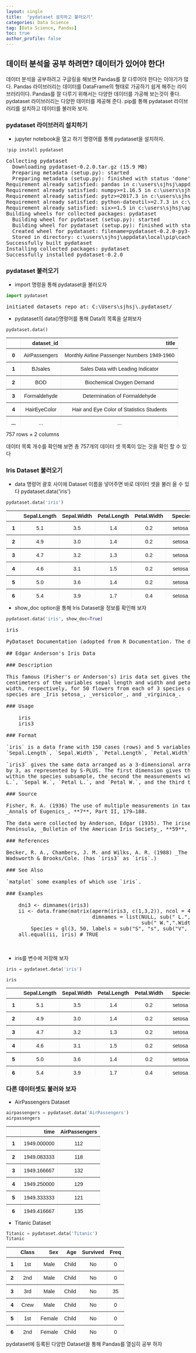 ```yaml
---
layout: single
title:  "pydataset 설치하고 불러오기"
categories: Data Science
tag: [Data Science, Pandas]
toc: true
author_profile: false
---
```


<head>
  <style>
    table.dataframe {
      white-space: normal;
      width: 100%;
      height: 240px;
      display: block;
      overflow: auto;
      font-family: Arial, sans-serif;
      font-size: 0.9rem;
      line-height: 20px;
      text-align: center;
      border: 0px !important;
    }

    table.dataframe th {
      text-align: center;
      font-weight: bold;
      padding: 8px;
    }

    table.dataframe td {
      text-align: center;
      padding: 8px;
    }

    table.dataframe tr:hover {
      background: #b8d1f3; 
    }

    .output_prompt {
      overflow: auto;
      font-size: 0.9rem;
      line-height: 1.45;
      border-radius: 0.3rem;
      -webkit-overflow-scrolling: touch;
      padding: 0.8rem;
      margin-top: 0;
      margin-bottom: 15px;
      font: 1rem Consolas, "Liberation Mono", Menlo, Courier, monospace;
      color: $code-text-color;
      border: solid 1px $border-color;
      border-radius: 0.3rem;
      word-break: normal;
      white-space: pre;
    }

  .dataframe tbody tr th:only-of-type {
      vertical-align: middle;
  }

  .dataframe tbody tr th {
      vertical-align: top;
  }

  .dataframe thead th {
      text-align: center !important;
      padding: 8px;
  }

  .page__content p {
      margin: 0 0 0px !important;
  }

  .page__content p > strong {
    font-size: 0.8rem !important;
  }

  </style>
</head>


## 데이터 분석을 공부 하려면? 데이터가 있어야 한다!


 데이터 분석을 공부하려고 구글링을 해보면 Pandas를 잘 다루어야 한다는 이야기가 많다. Pandas 라이브러리는 데이터를 DataFrame의 형태로 가공하기 쉽게 해주는 라이브러리이다. Pandas를 잘 다루기 위해서는 다양한 데이터를 가공해 보는것이 좋다. pydataset 라이브러리는 다양한 데이터를 제공해 준다. pip를 통해 pydataset 라이브러리를 설치하고 데이터를 불러와 보자.


### pydataset 라이브러리 설치하기


- jupyter notebook을 열고 하기 명령어를 통해 pydataset을 설치하자.



```python
!pip install pydataset
```

<pre>
Collecting pydataset
  Downloading pydataset-0.2.0.tar.gz (15.9 MB)
  Preparing metadata (setup.py): started
  Preparing metadata (setup.py): finished with status 'done'
Requirement already satisfied: pandas in c:\users\sjhsj\appdata\local\programs\python\python38\lib\site-packages (from pydataset) (1.2.1)
Requirement already satisfied: numpy>=1.16.5 in c:\users\sjhsj\appdata\local\programs\python\python38\lib\site-packages (from pandas->pydataset) (1.19.5)
Requirement already satisfied: pytz>=2017.3 in c:\users\sjhsj\appdata\local\programs\python\python38\lib\site-packages (from pandas->pydataset) (2020.5)
Requirement already satisfied: python-dateutil>=2.7.3 in c:\users\sjhsj\appdata\local\programs\python\python38\lib\site-packages (from pandas->pydataset) (2.8.1)
Requirement already satisfied: six>=1.5 in c:\users\sjhsj\appdata\roaming\python\python38\site-packages (from python-dateutil>=2.7.3->pandas->pydataset) (1.15.0)
Building wheels for collected packages: pydataset
  Building wheel for pydataset (setup.py): started
  Building wheel for pydataset (setup.py): finished with status 'done'
  Created wheel for pydataset: filename=pydataset-0.2.0-py3-none-any.whl size=15939431 sha256=4d0313a83c7772e1ae2e97cbb576bc03e137971b2a78cd873c2464504c2cb668
  Stored in directory: c:\users\sjhsj\appdata\local\pip\cache\wheels\d7\e5\36\85d319586b4a405d001029d489102f526ce5546248c295932a
Successfully built pydataset
Installing collected packages: pydataset
Successfully installed pydataset-0.2.0
</pre>
### pydataset 불러오기


- import 명령을 통해 pydataset을 불러오자



```python
import pydataset
```

<pre>
initiated datasets repo at: C:\Users\sjhsj\.pydataset/
</pre>
- pydataset의 data()명령어를 통해 Data의 목록을 살펴보자



```python
pydataset.data()
```

<div>
<style scoped>
    .dataframe tbody tr th:only-of-type {
        vertical-align: middle;
    }

    .dataframe tbody tr th {
        vertical-align: top;
    }

    .dataframe thead th {
        text-align: right;
    }
</style>
<table border="1" class="dataframe">
  <thead>
    <tr style="text-align: right;">
      <th></th>
      <th>dataset_id</th>
      <th>title</th>
    </tr>
  </thead>
  <tbody>
    <tr>
      <th>0</th>
      <td>AirPassengers</td>
      <td>Monthly Airline Passenger Numbers 1949-1960</td>
    </tr>
    <tr>
      <th>1</th>
      <td>BJsales</td>
      <td>Sales Data with Leading Indicator</td>
    </tr>
    <tr>
      <th>2</th>
      <td>BOD</td>
      <td>Biochemical Oxygen Demand</td>
    </tr>
    <tr>
      <th>3</th>
      <td>Formaldehyde</td>
      <td>Determination of Formaldehyde</td>
    </tr>
    <tr>
      <th>4</th>
      <td>HairEyeColor</td>
      <td>Hair and Eye Color of Statistics Students</td>
    </tr>
    <tr>
      <th>...</th>
      <td>...</td>
      <td>...</td>
    </tr>
    <tr>
      <th>752</th>
      <td>VerbAgg</td>
      <td>Verbal Aggression item responses</td>
    </tr>
    <tr>
      <th>753</th>
      <td>cake</td>
      <td>Breakage Angle of Chocolate Cakes</td>
    </tr>
    <tr>
      <th>754</th>
      <td>cbpp</td>
      <td>Contagious bovine pleuropneumonia</td>
    </tr>
    <tr>
      <th>755</th>
      <td>grouseticks</td>
      <td>Data on red grouse ticks from Elston et al. 2001</td>
    </tr>
    <tr>
      <th>756</th>
      <td>sleepstudy</td>
      <td>Reaction times in a sleep deprivation study</td>
    </tr>
  </tbody>
</table>
<p>757 rows × 2 columns</p>
</div>


데이터 목록 개수를 확인해 보면 총 757개의 데이터 셋 목록이 있는 것을 확인 할 수 있다


### Iris Dataset 불러오기


- data 명령어 괄호 사이에 Dataset 이름을 넣어주면 바로 데이터 셋을 불러 올 수 있다 pydataset.data('iris')



```python
pydataset.data('iris')
```

<div>
<style scoped>
    .dataframe tbody tr th:only-of-type {
        vertical-align: middle;
    }

    .dataframe tbody tr th {
        vertical-align: top;
    }

    .dataframe thead th {
        text-align: right;
    }
</style>
<table border="1" class="dataframe">
  <thead>
    <tr style="text-align: right;">
      <th></th>
      <th>Sepal.Length</th>
      <th>Sepal.Width</th>
      <th>Petal.Length</th>
      <th>Petal.Width</th>
      <th>Species</th>
    </tr>
  </thead>
  <tbody>
    <tr>
      <th>1</th>
      <td>5.1</td>
      <td>3.5</td>
      <td>1.4</td>
      <td>0.2</td>
      <td>setosa</td>
    </tr>
    <tr>
      <th>2</th>
      <td>4.9</td>
      <td>3.0</td>
      <td>1.4</td>
      <td>0.2</td>
      <td>setosa</td>
    </tr>
    <tr>
      <th>3</th>
      <td>4.7</td>
      <td>3.2</td>
      <td>1.3</td>
      <td>0.2</td>
      <td>setosa</td>
    </tr>
    <tr>
      <th>4</th>
      <td>4.6</td>
      <td>3.1</td>
      <td>1.5</td>
      <td>0.2</td>
      <td>setosa</td>
    </tr>
    <tr>
      <th>5</th>
      <td>5.0</td>
      <td>3.6</td>
      <td>1.4</td>
      <td>0.2</td>
      <td>setosa</td>
    </tr>
    <tr>
      <th>6</th>
      <td>5.4</td>
      <td>3.9</td>
      <td>1.7</td>
      <td>0.4</td>
      <td>setosa</td>
    </tr>
    <tr>
      <th>7</th>
      <td>4.6</td>
      <td>3.4</td>
      <td>1.4</td>
      <td>0.3</td>
      <td>setosa</td>
    </tr>
    <tr>
      <th>8</th>
      <td>5.0</td>
      <td>3.4</td>
      <td>1.5</td>
      <td>0.2</td>
      <td>setosa</td>
    </tr>
    <tr>
      <th>9</th>
      <td>4.4</td>
      <td>2.9</td>
      <td>1.4</td>
      <td>0.2</td>
      <td>setosa</td>
    </tr>
    <tr>
      <th>10</th>
      <td>4.9</td>
      <td>3.1</td>
      <td>1.5</td>
      <td>0.1</td>
      <td>setosa</td>
    </tr>
    <tr>
      <th>11</th>
      <td>5.4</td>
      <td>3.7</td>
      <td>1.5</td>
      <td>0.2</td>
      <td>setosa</td>
    </tr>
    <tr>
      <th>12</th>
      <td>4.8</td>
      <td>3.4</td>
      <td>1.6</td>
      <td>0.2</td>
      <td>setosa</td>
    </tr>
    <tr>
      <th>13</th>
      <td>4.8</td>
      <td>3.0</td>
      <td>1.4</td>
      <td>0.1</td>
      <td>setosa</td>
    </tr>
    <tr>
      <th>14</th>
      <td>4.3</td>
      <td>3.0</td>
      <td>1.1</td>
      <td>0.1</td>
      <td>setosa</td>
    </tr>
    <tr>
      <th>15</th>
      <td>5.8</td>
      <td>4.0</td>
      <td>1.2</td>
      <td>0.2</td>
      <td>setosa</td>
    </tr>
    <tr>
      <th>16</th>
      <td>5.7</td>
      <td>4.4</td>
      <td>1.5</td>
      <td>0.4</td>
      <td>setosa</td>
    </tr>
    <tr>
      <th>17</th>
      <td>5.4</td>
      <td>3.9</td>
      <td>1.3</td>
      <td>0.4</td>
      <td>setosa</td>
    </tr>
    <tr>
      <th>18</th>
      <td>5.1</td>
      <td>3.5</td>
      <td>1.4</td>
      <td>0.3</td>
      <td>setosa</td>
    </tr>
    <tr>
      <th>19</th>
      <td>5.7</td>
      <td>3.8</td>
      <td>1.7</td>
      <td>0.3</td>
      <td>setosa</td>
    </tr>
    <tr>
      <th>20</th>
      <td>5.1</td>
      <td>3.8</td>
      <td>1.5</td>
      <td>0.3</td>
      <td>setosa</td>
    </tr>
    <tr>
      <th>21</th>
      <td>5.4</td>
      <td>3.4</td>
      <td>1.7</td>
      <td>0.2</td>
      <td>setosa</td>
    </tr>
    <tr>
      <th>22</th>
      <td>5.1</td>
      <td>3.7</td>
      <td>1.5</td>
      <td>0.4</td>
      <td>setosa</td>
    </tr>
    <tr>
      <th>23</th>
      <td>4.6</td>
      <td>3.6</td>
      <td>1.0</td>
      <td>0.2</td>
      <td>setosa</td>
    </tr>
    <tr>
      <th>24</th>
      <td>5.1</td>
      <td>3.3</td>
      <td>1.7</td>
      <td>0.5</td>
      <td>setosa</td>
    </tr>
    <tr>
      <th>25</th>
      <td>4.8</td>
      <td>3.4</td>
      <td>1.9</td>
      <td>0.2</td>
      <td>setosa</td>
    </tr>
    <tr>
      <th>26</th>
      <td>5.0</td>
      <td>3.0</td>
      <td>1.6</td>
      <td>0.2</td>
      <td>setosa</td>
    </tr>
    <tr>
      <th>27</th>
      <td>5.0</td>
      <td>3.4</td>
      <td>1.6</td>
      <td>0.4</td>
      <td>setosa</td>
    </tr>
    <tr>
      <th>28</th>
      <td>5.2</td>
      <td>3.5</td>
      <td>1.5</td>
      <td>0.2</td>
      <td>setosa</td>
    </tr>
    <tr>
      <th>29</th>
      <td>5.2</td>
      <td>3.4</td>
      <td>1.4</td>
      <td>0.2</td>
      <td>setosa</td>
    </tr>
    <tr>
      <th>30</th>
      <td>4.7</td>
      <td>3.2</td>
      <td>1.6</td>
      <td>0.2</td>
      <td>setosa</td>
    </tr>
    <tr>
      <th>31</th>
      <td>4.8</td>
      <td>3.1</td>
      <td>1.6</td>
      <td>0.2</td>
      <td>setosa</td>
    </tr>
    <tr>
      <th>32</th>
      <td>5.4</td>
      <td>3.4</td>
      <td>1.5</td>
      <td>0.4</td>
      <td>setosa</td>
    </tr>
    <tr>
      <th>33</th>
      <td>5.2</td>
      <td>4.1</td>
      <td>1.5</td>
      <td>0.1</td>
      <td>setosa</td>
    </tr>
    <tr>
      <th>34</th>
      <td>5.5</td>
      <td>4.2</td>
      <td>1.4</td>
      <td>0.2</td>
      <td>setosa</td>
    </tr>
    <tr>
      <th>35</th>
      <td>4.9</td>
      <td>3.1</td>
      <td>1.5</td>
      <td>0.2</td>
      <td>setosa</td>
    </tr>
    <tr>
      <th>36</th>
      <td>5.0</td>
      <td>3.2</td>
      <td>1.2</td>
      <td>0.2</td>
      <td>setosa</td>
    </tr>
    <tr>
      <th>37</th>
      <td>5.5</td>
      <td>3.5</td>
      <td>1.3</td>
      <td>0.2</td>
      <td>setosa</td>
    </tr>
    <tr>
      <th>38</th>
      <td>4.9</td>
      <td>3.6</td>
      <td>1.4</td>
      <td>0.1</td>
      <td>setosa</td>
    </tr>
    <tr>
      <th>39</th>
      <td>4.4</td>
      <td>3.0</td>
      <td>1.3</td>
      <td>0.2</td>
      <td>setosa</td>
    </tr>
    <tr>
      <th>40</th>
      <td>5.1</td>
      <td>3.4</td>
      <td>1.5</td>
      <td>0.2</td>
      <td>setosa</td>
    </tr>
    <tr>
      <th>41</th>
      <td>5.0</td>
      <td>3.5</td>
      <td>1.3</td>
      <td>0.3</td>
      <td>setosa</td>
    </tr>
    <tr>
      <th>42</th>
      <td>4.5</td>
      <td>2.3</td>
      <td>1.3</td>
      <td>0.3</td>
      <td>setosa</td>
    </tr>
    <tr>
      <th>43</th>
      <td>4.4</td>
      <td>3.2</td>
      <td>1.3</td>
      <td>0.2</td>
      <td>setosa</td>
    </tr>
    <tr>
      <th>44</th>
      <td>5.0</td>
      <td>3.5</td>
      <td>1.6</td>
      <td>0.6</td>
      <td>setosa</td>
    </tr>
    <tr>
      <th>45</th>
      <td>5.1</td>
      <td>3.8</td>
      <td>1.9</td>
      <td>0.4</td>
      <td>setosa</td>
    </tr>
    <tr>
      <th>46</th>
      <td>4.8</td>
      <td>3.0</td>
      <td>1.4</td>
      <td>0.3</td>
      <td>setosa</td>
    </tr>
    <tr>
      <th>47</th>
      <td>5.1</td>
      <td>3.8</td>
      <td>1.6</td>
      <td>0.2</td>
      <td>setosa</td>
    </tr>
    <tr>
      <th>48</th>
      <td>4.6</td>
      <td>3.2</td>
      <td>1.4</td>
      <td>0.2</td>
      <td>setosa</td>
    </tr>
    <tr>
      <th>49</th>
      <td>5.3</td>
      <td>3.7</td>
      <td>1.5</td>
      <td>0.2</td>
      <td>setosa</td>
    </tr>
    <tr>
      <th>50</th>
      <td>5.0</td>
      <td>3.3</td>
      <td>1.4</td>
      <td>0.2</td>
      <td>setosa</td>
    </tr>
    <tr>
      <th>51</th>
      <td>7.0</td>
      <td>3.2</td>
      <td>4.7</td>
      <td>1.4</td>
      <td>versicolor</td>
    </tr>
    <tr>
      <th>52</th>
      <td>6.4</td>
      <td>3.2</td>
      <td>4.5</td>
      <td>1.5</td>
      <td>versicolor</td>
    </tr>
    <tr>
      <th>53</th>
      <td>6.9</td>
      <td>3.1</td>
      <td>4.9</td>
      <td>1.5</td>
      <td>versicolor</td>
    </tr>
    <tr>
      <th>54</th>
      <td>5.5</td>
      <td>2.3</td>
      <td>4.0</td>
      <td>1.3</td>
      <td>versicolor</td>
    </tr>
    <tr>
      <th>55</th>
      <td>6.5</td>
      <td>2.8</td>
      <td>4.6</td>
      <td>1.5</td>
      <td>versicolor</td>
    </tr>
    <tr>
      <th>56</th>
      <td>5.7</td>
      <td>2.8</td>
      <td>4.5</td>
      <td>1.3</td>
      <td>versicolor</td>
    </tr>
    <tr>
      <th>57</th>
      <td>6.3</td>
      <td>3.3</td>
      <td>4.7</td>
      <td>1.6</td>
      <td>versicolor</td>
    </tr>
    <tr>
      <th>58</th>
      <td>4.9</td>
      <td>2.4</td>
      <td>3.3</td>
      <td>1.0</td>
      <td>versicolor</td>
    </tr>
    <tr>
      <th>59</th>
      <td>6.6</td>
      <td>2.9</td>
      <td>4.6</td>
      <td>1.3</td>
      <td>versicolor</td>
    </tr>
    <tr>
      <th>60</th>
      <td>5.2</td>
      <td>2.7</td>
      <td>3.9</td>
      <td>1.4</td>
      <td>versicolor</td>
    </tr>
    <tr>
      <th>61</th>
      <td>5.0</td>
      <td>2.0</td>
      <td>3.5</td>
      <td>1.0</td>
      <td>versicolor</td>
    </tr>
    <tr>
      <th>62</th>
      <td>5.9</td>
      <td>3.0</td>
      <td>4.2</td>
      <td>1.5</td>
      <td>versicolor</td>
    </tr>
    <tr>
      <th>63</th>
      <td>6.0</td>
      <td>2.2</td>
      <td>4.0</td>
      <td>1.0</td>
      <td>versicolor</td>
    </tr>
    <tr>
      <th>64</th>
      <td>6.1</td>
      <td>2.9</td>
      <td>4.7</td>
      <td>1.4</td>
      <td>versicolor</td>
    </tr>
    <tr>
      <th>65</th>
      <td>5.6</td>
      <td>2.9</td>
      <td>3.6</td>
      <td>1.3</td>
      <td>versicolor</td>
    </tr>
    <tr>
      <th>66</th>
      <td>6.7</td>
      <td>3.1</td>
      <td>4.4</td>
      <td>1.4</td>
      <td>versicolor</td>
    </tr>
    <tr>
      <th>67</th>
      <td>5.6</td>
      <td>3.0</td>
      <td>4.5</td>
      <td>1.5</td>
      <td>versicolor</td>
    </tr>
    <tr>
      <th>68</th>
      <td>5.8</td>
      <td>2.7</td>
      <td>4.1</td>
      <td>1.0</td>
      <td>versicolor</td>
    </tr>
    <tr>
      <th>69</th>
      <td>6.2</td>
      <td>2.2</td>
      <td>4.5</td>
      <td>1.5</td>
      <td>versicolor</td>
    </tr>
    <tr>
      <th>70</th>
      <td>5.6</td>
      <td>2.5</td>
      <td>3.9</td>
      <td>1.1</td>
      <td>versicolor</td>
    </tr>
    <tr>
      <th>71</th>
      <td>5.9</td>
      <td>3.2</td>
      <td>4.8</td>
      <td>1.8</td>
      <td>versicolor</td>
    </tr>
    <tr>
      <th>72</th>
      <td>6.1</td>
      <td>2.8</td>
      <td>4.0</td>
      <td>1.3</td>
      <td>versicolor</td>
    </tr>
    <tr>
      <th>73</th>
      <td>6.3</td>
      <td>2.5</td>
      <td>4.9</td>
      <td>1.5</td>
      <td>versicolor</td>
    </tr>
    <tr>
      <th>74</th>
      <td>6.1</td>
      <td>2.8</td>
      <td>4.7</td>
      <td>1.2</td>
      <td>versicolor</td>
    </tr>
    <tr>
      <th>75</th>
      <td>6.4</td>
      <td>2.9</td>
      <td>4.3</td>
      <td>1.3</td>
      <td>versicolor</td>
    </tr>
    <tr>
      <th>76</th>
      <td>6.6</td>
      <td>3.0</td>
      <td>4.4</td>
      <td>1.4</td>
      <td>versicolor</td>
    </tr>
    <tr>
      <th>77</th>
      <td>6.8</td>
      <td>2.8</td>
      <td>4.8</td>
      <td>1.4</td>
      <td>versicolor</td>
    </tr>
    <tr>
      <th>78</th>
      <td>6.7</td>
      <td>3.0</td>
      <td>5.0</td>
      <td>1.7</td>
      <td>versicolor</td>
    </tr>
    <tr>
      <th>79</th>
      <td>6.0</td>
      <td>2.9</td>
      <td>4.5</td>
      <td>1.5</td>
      <td>versicolor</td>
    </tr>
    <tr>
      <th>80</th>
      <td>5.7</td>
      <td>2.6</td>
      <td>3.5</td>
      <td>1.0</td>
      <td>versicolor</td>
    </tr>
    <tr>
      <th>81</th>
      <td>5.5</td>
      <td>2.4</td>
      <td>3.8</td>
      <td>1.1</td>
      <td>versicolor</td>
    </tr>
    <tr>
      <th>82</th>
      <td>5.5</td>
      <td>2.4</td>
      <td>3.7</td>
      <td>1.0</td>
      <td>versicolor</td>
    </tr>
    <tr>
      <th>83</th>
      <td>5.8</td>
      <td>2.7</td>
      <td>3.9</td>
      <td>1.2</td>
      <td>versicolor</td>
    </tr>
    <tr>
      <th>84</th>
      <td>6.0</td>
      <td>2.7</td>
      <td>5.1</td>
      <td>1.6</td>
      <td>versicolor</td>
    </tr>
    <tr>
      <th>85</th>
      <td>5.4</td>
      <td>3.0</td>
      <td>4.5</td>
      <td>1.5</td>
      <td>versicolor</td>
    </tr>
    <tr>
      <th>86</th>
      <td>6.0</td>
      <td>3.4</td>
      <td>4.5</td>
      <td>1.6</td>
      <td>versicolor</td>
    </tr>
    <tr>
      <th>87</th>
      <td>6.7</td>
      <td>3.1</td>
      <td>4.7</td>
      <td>1.5</td>
      <td>versicolor</td>
    </tr>
    <tr>
      <th>88</th>
      <td>6.3</td>
      <td>2.3</td>
      <td>4.4</td>
      <td>1.3</td>
      <td>versicolor</td>
    </tr>
    <tr>
      <th>89</th>
      <td>5.6</td>
      <td>3.0</td>
      <td>4.1</td>
      <td>1.3</td>
      <td>versicolor</td>
    </tr>
    <tr>
      <th>90</th>
      <td>5.5</td>
      <td>2.5</td>
      <td>4.0</td>
      <td>1.3</td>
      <td>versicolor</td>
    </tr>
    <tr>
      <th>91</th>
      <td>5.5</td>
      <td>2.6</td>
      <td>4.4</td>
      <td>1.2</td>
      <td>versicolor</td>
    </tr>
    <tr>
      <th>92</th>
      <td>6.1</td>
      <td>3.0</td>
      <td>4.6</td>
      <td>1.4</td>
      <td>versicolor</td>
    </tr>
    <tr>
      <th>93</th>
      <td>5.8</td>
      <td>2.6</td>
      <td>4.0</td>
      <td>1.2</td>
      <td>versicolor</td>
    </tr>
    <tr>
      <th>94</th>
      <td>5.0</td>
      <td>2.3</td>
      <td>3.3</td>
      <td>1.0</td>
      <td>versicolor</td>
    </tr>
    <tr>
      <th>95</th>
      <td>5.6</td>
      <td>2.7</td>
      <td>4.2</td>
      <td>1.3</td>
      <td>versicolor</td>
    </tr>
    <tr>
      <th>96</th>
      <td>5.7</td>
      <td>3.0</td>
      <td>4.2</td>
      <td>1.2</td>
      <td>versicolor</td>
    </tr>
    <tr>
      <th>97</th>
      <td>5.7</td>
      <td>2.9</td>
      <td>4.2</td>
      <td>1.3</td>
      <td>versicolor</td>
    </tr>
    <tr>
      <th>98</th>
      <td>6.2</td>
      <td>2.9</td>
      <td>4.3</td>
      <td>1.3</td>
      <td>versicolor</td>
    </tr>
    <tr>
      <th>99</th>
      <td>5.1</td>
      <td>2.5</td>
      <td>3.0</td>
      <td>1.1</td>
      <td>versicolor</td>
    </tr>
    <tr>
      <th>100</th>
      <td>5.7</td>
      <td>2.8</td>
      <td>4.1</td>
      <td>1.3</td>
      <td>versicolor</td>
    </tr>
    <tr>
      <th>101</th>
      <td>6.3</td>
      <td>3.3</td>
      <td>6.0</td>
      <td>2.5</td>
      <td>virginica</td>
    </tr>
    <tr>
      <th>102</th>
      <td>5.8</td>
      <td>2.7</td>
      <td>5.1</td>
      <td>1.9</td>
      <td>virginica</td>
    </tr>
    <tr>
      <th>103</th>
      <td>7.1</td>
      <td>3.0</td>
      <td>5.9</td>
      <td>2.1</td>
      <td>virginica</td>
    </tr>
    <tr>
      <th>104</th>
      <td>6.3</td>
      <td>2.9</td>
      <td>5.6</td>
      <td>1.8</td>
      <td>virginica</td>
    </tr>
    <tr>
      <th>105</th>
      <td>6.5</td>
      <td>3.0</td>
      <td>5.8</td>
      <td>2.2</td>
      <td>virginica</td>
    </tr>
    <tr>
      <th>106</th>
      <td>7.6</td>
      <td>3.0</td>
      <td>6.6</td>
      <td>2.1</td>
      <td>virginica</td>
    </tr>
    <tr>
      <th>107</th>
      <td>4.9</td>
      <td>2.5</td>
      <td>4.5</td>
      <td>1.7</td>
      <td>virginica</td>
    </tr>
    <tr>
      <th>108</th>
      <td>7.3</td>
      <td>2.9</td>
      <td>6.3</td>
      <td>1.8</td>
      <td>virginica</td>
    </tr>
    <tr>
      <th>109</th>
      <td>6.7</td>
      <td>2.5</td>
      <td>5.8</td>
      <td>1.8</td>
      <td>virginica</td>
    </tr>
    <tr>
      <th>110</th>
      <td>7.2</td>
      <td>3.6</td>
      <td>6.1</td>
      <td>2.5</td>
      <td>virginica</td>
    </tr>
    <tr>
      <th>111</th>
      <td>6.5</td>
      <td>3.2</td>
      <td>5.1</td>
      <td>2.0</td>
      <td>virginica</td>
    </tr>
    <tr>
      <th>112</th>
      <td>6.4</td>
      <td>2.7</td>
      <td>5.3</td>
      <td>1.9</td>
      <td>virginica</td>
    </tr>
    <tr>
      <th>113</th>
      <td>6.8</td>
      <td>3.0</td>
      <td>5.5</td>
      <td>2.1</td>
      <td>virginica</td>
    </tr>
    <tr>
      <th>114</th>
      <td>5.7</td>
      <td>2.5</td>
      <td>5.0</td>
      <td>2.0</td>
      <td>virginica</td>
    </tr>
    <tr>
      <th>115</th>
      <td>5.8</td>
      <td>2.8</td>
      <td>5.1</td>
      <td>2.4</td>
      <td>virginica</td>
    </tr>
    <tr>
      <th>116</th>
      <td>6.4</td>
      <td>3.2</td>
      <td>5.3</td>
      <td>2.3</td>
      <td>virginica</td>
    </tr>
    <tr>
      <th>117</th>
      <td>6.5</td>
      <td>3.0</td>
      <td>5.5</td>
      <td>1.8</td>
      <td>virginica</td>
    </tr>
    <tr>
      <th>118</th>
      <td>7.7</td>
      <td>3.8</td>
      <td>6.7</td>
      <td>2.2</td>
      <td>virginica</td>
    </tr>
    <tr>
      <th>119</th>
      <td>7.7</td>
      <td>2.6</td>
      <td>6.9</td>
      <td>2.3</td>
      <td>virginica</td>
    </tr>
    <tr>
      <th>120</th>
      <td>6.0</td>
      <td>2.2</td>
      <td>5.0</td>
      <td>1.5</td>
      <td>virginica</td>
    </tr>
    <tr>
      <th>121</th>
      <td>6.9</td>
      <td>3.2</td>
      <td>5.7</td>
      <td>2.3</td>
      <td>virginica</td>
    </tr>
    <tr>
      <th>122</th>
      <td>5.6</td>
      <td>2.8</td>
      <td>4.9</td>
      <td>2.0</td>
      <td>virginica</td>
    </tr>
    <tr>
      <th>123</th>
      <td>7.7</td>
      <td>2.8</td>
      <td>6.7</td>
      <td>2.0</td>
      <td>virginica</td>
    </tr>
    <tr>
      <th>124</th>
      <td>6.3</td>
      <td>2.7</td>
      <td>4.9</td>
      <td>1.8</td>
      <td>virginica</td>
    </tr>
    <tr>
      <th>125</th>
      <td>6.7</td>
      <td>3.3</td>
      <td>5.7</td>
      <td>2.1</td>
      <td>virginica</td>
    </tr>
    <tr>
      <th>126</th>
      <td>7.2</td>
      <td>3.2</td>
      <td>6.0</td>
      <td>1.8</td>
      <td>virginica</td>
    </tr>
    <tr>
      <th>127</th>
      <td>6.2</td>
      <td>2.8</td>
      <td>4.8</td>
      <td>1.8</td>
      <td>virginica</td>
    </tr>
    <tr>
      <th>128</th>
      <td>6.1</td>
      <td>3.0</td>
      <td>4.9</td>
      <td>1.8</td>
      <td>virginica</td>
    </tr>
    <tr>
      <th>129</th>
      <td>6.4</td>
      <td>2.8</td>
      <td>5.6</td>
      <td>2.1</td>
      <td>virginica</td>
    </tr>
    <tr>
      <th>130</th>
      <td>7.2</td>
      <td>3.0</td>
      <td>5.8</td>
      <td>1.6</td>
      <td>virginica</td>
    </tr>
    <tr>
      <th>131</th>
      <td>7.4</td>
      <td>2.8</td>
      <td>6.1</td>
      <td>1.9</td>
      <td>virginica</td>
    </tr>
    <tr>
      <th>132</th>
      <td>7.9</td>
      <td>3.8</td>
      <td>6.4</td>
      <td>2.0</td>
      <td>virginica</td>
    </tr>
    <tr>
      <th>133</th>
      <td>6.4</td>
      <td>2.8</td>
      <td>5.6</td>
      <td>2.2</td>
      <td>virginica</td>
    </tr>
    <tr>
      <th>134</th>
      <td>6.3</td>
      <td>2.8</td>
      <td>5.1</td>
      <td>1.5</td>
      <td>virginica</td>
    </tr>
    <tr>
      <th>135</th>
      <td>6.1</td>
      <td>2.6</td>
      <td>5.6</td>
      <td>1.4</td>
      <td>virginica</td>
    </tr>
    <tr>
      <th>136</th>
      <td>7.7</td>
      <td>3.0</td>
      <td>6.1</td>
      <td>2.3</td>
      <td>virginica</td>
    </tr>
    <tr>
      <th>137</th>
      <td>6.3</td>
      <td>3.4</td>
      <td>5.6</td>
      <td>2.4</td>
      <td>virginica</td>
    </tr>
    <tr>
      <th>138</th>
      <td>6.4</td>
      <td>3.1</td>
      <td>5.5</td>
      <td>1.8</td>
      <td>virginica</td>
    </tr>
    <tr>
      <th>139</th>
      <td>6.0</td>
      <td>3.0</td>
      <td>4.8</td>
      <td>1.8</td>
      <td>virginica</td>
    </tr>
    <tr>
      <th>140</th>
      <td>6.9</td>
      <td>3.1</td>
      <td>5.4</td>
      <td>2.1</td>
      <td>virginica</td>
    </tr>
    <tr>
      <th>141</th>
      <td>6.7</td>
      <td>3.1</td>
      <td>5.6</td>
      <td>2.4</td>
      <td>virginica</td>
    </tr>
    <tr>
      <th>142</th>
      <td>6.9</td>
      <td>3.1</td>
      <td>5.1</td>
      <td>2.3</td>
      <td>virginica</td>
    </tr>
    <tr>
      <th>143</th>
      <td>5.8</td>
      <td>2.7</td>
      <td>5.1</td>
      <td>1.9</td>
      <td>virginica</td>
    </tr>
    <tr>
      <th>144</th>
      <td>6.8</td>
      <td>3.2</td>
      <td>5.9</td>
      <td>2.3</td>
      <td>virginica</td>
    </tr>
    <tr>
      <th>145</th>
      <td>6.7</td>
      <td>3.3</td>
      <td>5.7</td>
      <td>2.5</td>
      <td>virginica</td>
    </tr>
    <tr>
      <th>146</th>
      <td>6.7</td>
      <td>3.0</td>
      <td>5.2</td>
      <td>2.3</td>
      <td>virginica</td>
    </tr>
    <tr>
      <th>147</th>
      <td>6.3</td>
      <td>2.5</td>
      <td>5.0</td>
      <td>1.9</td>
      <td>virginica</td>
    </tr>
    <tr>
      <th>148</th>
      <td>6.5</td>
      <td>3.0</td>
      <td>5.2</td>
      <td>2.0</td>
      <td>virginica</td>
    </tr>
    <tr>
      <th>149</th>
      <td>6.2</td>
      <td>3.4</td>
      <td>5.4</td>
      <td>2.3</td>
      <td>virginica</td>
    </tr>
    <tr>
      <th>150</th>
      <td>5.9</td>
      <td>3.0</td>
      <td>5.1</td>
      <td>1.8</td>
      <td>virginica</td>
    </tr>
  </tbody>
</table>
</div>


- show_doc option을 통해 Iris Dataset을 정보를 확인해 보자



```python
pydataset.data('iris', show_doc=True)
```

<pre>
iris

PyDataset Documentation (adopted from R Documentation. The displayed examples are in R)

## Edgar Anderson's Iris Data

### Description

This famous (Fisher's or Anderson's) iris data set gives the measurements in
centimeters of the variables sepal length and width and petal length and
width, respectively, for 50 flowers from each of 3 species of iris. The
species are _Iris setosa_, _versicolor_, and _virginica_.

### Usage

    iris
    iris3

### Format

`iris` is a data frame with 150 cases (rows) and 5 variables (columns) named
`Sepal.Length`, `Sepal.Width`, `Petal.Length`, `Petal.Width`, and `Species`.

`iris3` gives the same data arranged as a 3-dimensional array of size 50 by 4
by 3, as represented by S-PLUS. The first dimension gives the case number
within the species subsample, the second the measurements with names `Sepal
L.`, `Sepal W.`, `Petal L.`, and `Petal W.`, and the third the species.

### Source

Fisher, R. A. (1936) The use of multiple measurements in taxonomic problems.
_Annals of Eugenics_, **7**, Part II, 179–188.

The data were collected by Anderson, Edgar (1935). The irises of the Gaspe
Peninsula, _Bulletin of the American Iris Society_, **59**, 2–5.

### References

Becker, R. A., Chambers, J. M. and Wilks, A. R. (1988) _The New S Language_.
Wadsworth & Brooks/Cole. (has `iris3` as `iris`.)

### See Also

`matplot` some examples of which use `iris`.

### Examples

    dni3 <- dimnames(iris3)
    ii <- data.frame(matrix(aperm(iris3, c(1,3,2)), ncol = 4,
                            dimnames = list(NULL, sub(" L.",".Length",
                                            sub(" W.",".Width", dni3[[2]])))),
        Species = gl(3, 50, labels = sub("S", "s", sub("V", "v", dni3[[3]]))))
    all.equal(ii, iris) # TRUE


</pre>
- iris를 변수에 저장해 보자



```python
iris = pydataset.data('iris')
```


```python
iris
```

<div>
<style scoped>
    .dataframe tbody tr th:only-of-type {
        vertical-align: middle;
    }

    .dataframe tbody tr th {
        vertical-align: top;
    }

    .dataframe thead th {
        text-align: right;
    }
</style>
<table border="1" class="dataframe">
  <thead>
    <tr style="text-align: right;">
      <th></th>
      <th>Sepal.Length</th>
      <th>Sepal.Width</th>
      <th>Petal.Length</th>
      <th>Petal.Width</th>
      <th>Species</th>
    </tr>
  </thead>
  <tbody>
    <tr>
      <th>1</th>
      <td>5.1</td>
      <td>3.5</td>
      <td>1.4</td>
      <td>0.2</td>
      <td>setosa</td>
    </tr>
    <tr>
      <th>2</th>
      <td>4.9</td>
      <td>3.0</td>
      <td>1.4</td>
      <td>0.2</td>
      <td>setosa</td>
    </tr>
    <tr>
      <th>3</th>
      <td>4.7</td>
      <td>3.2</td>
      <td>1.3</td>
      <td>0.2</td>
      <td>setosa</td>
    </tr>
    <tr>
      <th>4</th>
      <td>4.6</td>
      <td>3.1</td>
      <td>1.5</td>
      <td>0.2</td>
      <td>setosa</td>
    </tr>
    <tr>
      <th>5</th>
      <td>5.0</td>
      <td>3.6</td>
      <td>1.4</td>
      <td>0.2</td>
      <td>setosa</td>
    </tr>
    <tr>
      <th>6</th>
      <td>5.4</td>
      <td>3.9</td>
      <td>1.7</td>
      <td>0.4</td>
      <td>setosa</td>
    </tr>
    <tr>
      <th>7</th>
      <td>4.6</td>
      <td>3.4</td>
      <td>1.4</td>
      <td>0.3</td>
      <td>setosa</td>
    </tr>
    <tr>
      <th>8</th>
      <td>5.0</td>
      <td>3.4</td>
      <td>1.5</td>
      <td>0.2</td>
      <td>setosa</td>
    </tr>
    <tr>
      <th>9</th>
      <td>4.4</td>
      <td>2.9</td>
      <td>1.4</td>
      <td>0.2</td>
      <td>setosa</td>
    </tr>
    <tr>
      <th>10</th>
      <td>4.9</td>
      <td>3.1</td>
      <td>1.5</td>
      <td>0.1</td>
      <td>setosa</td>
    </tr>
    <tr>
      <th>11</th>
      <td>5.4</td>
      <td>3.7</td>
      <td>1.5</td>
      <td>0.2</td>
      <td>setosa</td>
    </tr>
    <tr>
      <th>12</th>
      <td>4.8</td>
      <td>3.4</td>
      <td>1.6</td>
      <td>0.2</td>
      <td>setosa</td>
    </tr>
    <tr>
      <th>13</th>
      <td>4.8</td>
      <td>3.0</td>
      <td>1.4</td>
      <td>0.1</td>
      <td>setosa</td>
    </tr>
    <tr>
      <th>14</th>
      <td>4.3</td>
      <td>3.0</td>
      <td>1.1</td>
      <td>0.1</td>
      <td>setosa</td>
    </tr>
    <tr>
      <th>15</th>
      <td>5.8</td>
      <td>4.0</td>
      <td>1.2</td>
      <td>0.2</td>
      <td>setosa</td>
    </tr>
    <tr>
      <th>16</th>
      <td>5.7</td>
      <td>4.4</td>
      <td>1.5</td>
      <td>0.4</td>
      <td>setosa</td>
    </tr>
    <tr>
      <th>17</th>
      <td>5.4</td>
      <td>3.9</td>
      <td>1.3</td>
      <td>0.4</td>
      <td>setosa</td>
    </tr>
    <tr>
      <th>18</th>
      <td>5.1</td>
      <td>3.5</td>
      <td>1.4</td>
      <td>0.3</td>
      <td>setosa</td>
    </tr>
    <tr>
      <th>19</th>
      <td>5.7</td>
      <td>3.8</td>
      <td>1.7</td>
      <td>0.3</td>
      <td>setosa</td>
    </tr>
    <tr>
      <th>20</th>
      <td>5.1</td>
      <td>3.8</td>
      <td>1.5</td>
      <td>0.3</td>
      <td>setosa</td>
    </tr>
    <tr>
      <th>21</th>
      <td>5.4</td>
      <td>3.4</td>
      <td>1.7</td>
      <td>0.2</td>
      <td>setosa</td>
    </tr>
    <tr>
      <th>22</th>
      <td>5.1</td>
      <td>3.7</td>
      <td>1.5</td>
      <td>0.4</td>
      <td>setosa</td>
    </tr>
    <tr>
      <th>23</th>
      <td>4.6</td>
      <td>3.6</td>
      <td>1.0</td>
      <td>0.2</td>
      <td>setosa</td>
    </tr>
    <tr>
      <th>24</th>
      <td>5.1</td>
      <td>3.3</td>
      <td>1.7</td>
      <td>0.5</td>
      <td>setosa</td>
    </tr>
    <tr>
      <th>25</th>
      <td>4.8</td>
      <td>3.4</td>
      <td>1.9</td>
      <td>0.2</td>
      <td>setosa</td>
    </tr>
    <tr>
      <th>26</th>
      <td>5.0</td>
      <td>3.0</td>
      <td>1.6</td>
      <td>0.2</td>
      <td>setosa</td>
    </tr>
    <tr>
      <th>27</th>
      <td>5.0</td>
      <td>3.4</td>
      <td>1.6</td>
      <td>0.4</td>
      <td>setosa</td>
    </tr>
    <tr>
      <th>28</th>
      <td>5.2</td>
      <td>3.5</td>
      <td>1.5</td>
      <td>0.2</td>
      <td>setosa</td>
    </tr>
    <tr>
      <th>29</th>
      <td>5.2</td>
      <td>3.4</td>
      <td>1.4</td>
      <td>0.2</td>
      <td>setosa</td>
    </tr>
    <tr>
      <th>30</th>
      <td>4.7</td>
      <td>3.2</td>
      <td>1.6</td>
      <td>0.2</td>
      <td>setosa</td>
    </tr>
    <tr>
      <th>31</th>
      <td>4.8</td>
      <td>3.1</td>
      <td>1.6</td>
      <td>0.2</td>
      <td>setosa</td>
    </tr>
    <tr>
      <th>32</th>
      <td>5.4</td>
      <td>3.4</td>
      <td>1.5</td>
      <td>0.4</td>
      <td>setosa</td>
    </tr>
    <tr>
      <th>33</th>
      <td>5.2</td>
      <td>4.1</td>
      <td>1.5</td>
      <td>0.1</td>
      <td>setosa</td>
    </tr>
    <tr>
      <th>34</th>
      <td>5.5</td>
      <td>4.2</td>
      <td>1.4</td>
      <td>0.2</td>
      <td>setosa</td>
    </tr>
    <tr>
      <th>35</th>
      <td>4.9</td>
      <td>3.1</td>
      <td>1.5</td>
      <td>0.2</td>
      <td>setosa</td>
    </tr>
    <tr>
      <th>36</th>
      <td>5.0</td>
      <td>3.2</td>
      <td>1.2</td>
      <td>0.2</td>
      <td>setosa</td>
    </tr>
    <tr>
      <th>37</th>
      <td>5.5</td>
      <td>3.5</td>
      <td>1.3</td>
      <td>0.2</td>
      <td>setosa</td>
    </tr>
    <tr>
      <th>38</th>
      <td>4.9</td>
      <td>3.6</td>
      <td>1.4</td>
      <td>0.1</td>
      <td>setosa</td>
    </tr>
    <tr>
      <th>39</th>
      <td>4.4</td>
      <td>3.0</td>
      <td>1.3</td>
      <td>0.2</td>
      <td>setosa</td>
    </tr>
    <tr>
      <th>40</th>
      <td>5.1</td>
      <td>3.4</td>
      <td>1.5</td>
      <td>0.2</td>
      <td>setosa</td>
    </tr>
    <tr>
      <th>41</th>
      <td>5.0</td>
      <td>3.5</td>
      <td>1.3</td>
      <td>0.3</td>
      <td>setosa</td>
    </tr>
    <tr>
      <th>42</th>
      <td>4.5</td>
      <td>2.3</td>
      <td>1.3</td>
      <td>0.3</td>
      <td>setosa</td>
    </tr>
    <tr>
      <th>43</th>
      <td>4.4</td>
      <td>3.2</td>
      <td>1.3</td>
      <td>0.2</td>
      <td>setosa</td>
    </tr>
    <tr>
      <th>44</th>
      <td>5.0</td>
      <td>3.5</td>
      <td>1.6</td>
      <td>0.6</td>
      <td>setosa</td>
    </tr>
    <tr>
      <th>45</th>
      <td>5.1</td>
      <td>3.8</td>
      <td>1.9</td>
      <td>0.4</td>
      <td>setosa</td>
    </tr>
    <tr>
      <th>46</th>
      <td>4.8</td>
      <td>3.0</td>
      <td>1.4</td>
      <td>0.3</td>
      <td>setosa</td>
    </tr>
    <tr>
      <th>47</th>
      <td>5.1</td>
      <td>3.8</td>
      <td>1.6</td>
      <td>0.2</td>
      <td>setosa</td>
    </tr>
    <tr>
      <th>48</th>
      <td>4.6</td>
      <td>3.2</td>
      <td>1.4</td>
      <td>0.2</td>
      <td>setosa</td>
    </tr>
    <tr>
      <th>49</th>
      <td>5.3</td>
      <td>3.7</td>
      <td>1.5</td>
      <td>0.2</td>
      <td>setosa</td>
    </tr>
    <tr>
      <th>50</th>
      <td>5.0</td>
      <td>3.3</td>
      <td>1.4</td>
      <td>0.2</td>
      <td>setosa</td>
    </tr>
    <tr>
      <th>51</th>
      <td>7.0</td>
      <td>3.2</td>
      <td>4.7</td>
      <td>1.4</td>
      <td>versicolor</td>
    </tr>
    <tr>
      <th>52</th>
      <td>6.4</td>
      <td>3.2</td>
      <td>4.5</td>
      <td>1.5</td>
      <td>versicolor</td>
    </tr>
    <tr>
      <th>53</th>
      <td>6.9</td>
      <td>3.1</td>
      <td>4.9</td>
      <td>1.5</td>
      <td>versicolor</td>
    </tr>
    <tr>
      <th>54</th>
      <td>5.5</td>
      <td>2.3</td>
      <td>4.0</td>
      <td>1.3</td>
      <td>versicolor</td>
    </tr>
    <tr>
      <th>55</th>
      <td>6.5</td>
      <td>2.8</td>
      <td>4.6</td>
      <td>1.5</td>
      <td>versicolor</td>
    </tr>
    <tr>
      <th>56</th>
      <td>5.7</td>
      <td>2.8</td>
      <td>4.5</td>
      <td>1.3</td>
      <td>versicolor</td>
    </tr>
    <tr>
      <th>57</th>
      <td>6.3</td>
      <td>3.3</td>
      <td>4.7</td>
      <td>1.6</td>
      <td>versicolor</td>
    </tr>
    <tr>
      <th>58</th>
      <td>4.9</td>
      <td>2.4</td>
      <td>3.3</td>
      <td>1.0</td>
      <td>versicolor</td>
    </tr>
    <tr>
      <th>59</th>
      <td>6.6</td>
      <td>2.9</td>
      <td>4.6</td>
      <td>1.3</td>
      <td>versicolor</td>
    </tr>
    <tr>
      <th>60</th>
      <td>5.2</td>
      <td>2.7</td>
      <td>3.9</td>
      <td>1.4</td>
      <td>versicolor</td>
    </tr>
    <tr>
      <th>61</th>
      <td>5.0</td>
      <td>2.0</td>
      <td>3.5</td>
      <td>1.0</td>
      <td>versicolor</td>
    </tr>
    <tr>
      <th>62</th>
      <td>5.9</td>
      <td>3.0</td>
      <td>4.2</td>
      <td>1.5</td>
      <td>versicolor</td>
    </tr>
    <tr>
      <th>63</th>
      <td>6.0</td>
      <td>2.2</td>
      <td>4.0</td>
      <td>1.0</td>
      <td>versicolor</td>
    </tr>
    <tr>
      <th>64</th>
      <td>6.1</td>
      <td>2.9</td>
      <td>4.7</td>
      <td>1.4</td>
      <td>versicolor</td>
    </tr>
    <tr>
      <th>65</th>
      <td>5.6</td>
      <td>2.9</td>
      <td>3.6</td>
      <td>1.3</td>
      <td>versicolor</td>
    </tr>
    <tr>
      <th>66</th>
      <td>6.7</td>
      <td>3.1</td>
      <td>4.4</td>
      <td>1.4</td>
      <td>versicolor</td>
    </tr>
    <tr>
      <th>67</th>
      <td>5.6</td>
      <td>3.0</td>
      <td>4.5</td>
      <td>1.5</td>
      <td>versicolor</td>
    </tr>
    <tr>
      <th>68</th>
      <td>5.8</td>
      <td>2.7</td>
      <td>4.1</td>
      <td>1.0</td>
      <td>versicolor</td>
    </tr>
    <tr>
      <th>69</th>
      <td>6.2</td>
      <td>2.2</td>
      <td>4.5</td>
      <td>1.5</td>
      <td>versicolor</td>
    </tr>
    <tr>
      <th>70</th>
      <td>5.6</td>
      <td>2.5</td>
      <td>3.9</td>
      <td>1.1</td>
      <td>versicolor</td>
    </tr>
    <tr>
      <th>71</th>
      <td>5.9</td>
      <td>3.2</td>
      <td>4.8</td>
      <td>1.8</td>
      <td>versicolor</td>
    </tr>
    <tr>
      <th>72</th>
      <td>6.1</td>
      <td>2.8</td>
      <td>4.0</td>
      <td>1.3</td>
      <td>versicolor</td>
    </tr>
    <tr>
      <th>73</th>
      <td>6.3</td>
      <td>2.5</td>
      <td>4.9</td>
      <td>1.5</td>
      <td>versicolor</td>
    </tr>
    <tr>
      <th>74</th>
      <td>6.1</td>
      <td>2.8</td>
      <td>4.7</td>
      <td>1.2</td>
      <td>versicolor</td>
    </tr>
    <tr>
      <th>75</th>
      <td>6.4</td>
      <td>2.9</td>
      <td>4.3</td>
      <td>1.3</td>
      <td>versicolor</td>
    </tr>
    <tr>
      <th>76</th>
      <td>6.6</td>
      <td>3.0</td>
      <td>4.4</td>
      <td>1.4</td>
      <td>versicolor</td>
    </tr>
    <tr>
      <th>77</th>
      <td>6.8</td>
      <td>2.8</td>
      <td>4.8</td>
      <td>1.4</td>
      <td>versicolor</td>
    </tr>
    <tr>
      <th>78</th>
      <td>6.7</td>
      <td>3.0</td>
      <td>5.0</td>
      <td>1.7</td>
      <td>versicolor</td>
    </tr>
    <tr>
      <th>79</th>
      <td>6.0</td>
      <td>2.9</td>
      <td>4.5</td>
      <td>1.5</td>
      <td>versicolor</td>
    </tr>
    <tr>
      <th>80</th>
      <td>5.7</td>
      <td>2.6</td>
      <td>3.5</td>
      <td>1.0</td>
      <td>versicolor</td>
    </tr>
    <tr>
      <th>81</th>
      <td>5.5</td>
      <td>2.4</td>
      <td>3.8</td>
      <td>1.1</td>
      <td>versicolor</td>
    </tr>
    <tr>
      <th>82</th>
      <td>5.5</td>
      <td>2.4</td>
      <td>3.7</td>
      <td>1.0</td>
      <td>versicolor</td>
    </tr>
    <tr>
      <th>83</th>
      <td>5.8</td>
      <td>2.7</td>
      <td>3.9</td>
      <td>1.2</td>
      <td>versicolor</td>
    </tr>
    <tr>
      <th>84</th>
      <td>6.0</td>
      <td>2.7</td>
      <td>5.1</td>
      <td>1.6</td>
      <td>versicolor</td>
    </tr>
    <tr>
      <th>85</th>
      <td>5.4</td>
      <td>3.0</td>
      <td>4.5</td>
      <td>1.5</td>
      <td>versicolor</td>
    </tr>
    <tr>
      <th>86</th>
      <td>6.0</td>
      <td>3.4</td>
      <td>4.5</td>
      <td>1.6</td>
      <td>versicolor</td>
    </tr>
    <tr>
      <th>87</th>
      <td>6.7</td>
      <td>3.1</td>
      <td>4.7</td>
      <td>1.5</td>
      <td>versicolor</td>
    </tr>
    <tr>
      <th>88</th>
      <td>6.3</td>
      <td>2.3</td>
      <td>4.4</td>
      <td>1.3</td>
      <td>versicolor</td>
    </tr>
    <tr>
      <th>89</th>
      <td>5.6</td>
      <td>3.0</td>
      <td>4.1</td>
      <td>1.3</td>
      <td>versicolor</td>
    </tr>
    <tr>
      <th>90</th>
      <td>5.5</td>
      <td>2.5</td>
      <td>4.0</td>
      <td>1.3</td>
      <td>versicolor</td>
    </tr>
    <tr>
      <th>91</th>
      <td>5.5</td>
      <td>2.6</td>
      <td>4.4</td>
      <td>1.2</td>
      <td>versicolor</td>
    </tr>
    <tr>
      <th>92</th>
      <td>6.1</td>
      <td>3.0</td>
      <td>4.6</td>
      <td>1.4</td>
      <td>versicolor</td>
    </tr>
    <tr>
      <th>93</th>
      <td>5.8</td>
      <td>2.6</td>
      <td>4.0</td>
      <td>1.2</td>
      <td>versicolor</td>
    </tr>
    <tr>
      <th>94</th>
      <td>5.0</td>
      <td>2.3</td>
      <td>3.3</td>
      <td>1.0</td>
      <td>versicolor</td>
    </tr>
    <tr>
      <th>95</th>
      <td>5.6</td>
      <td>2.7</td>
      <td>4.2</td>
      <td>1.3</td>
      <td>versicolor</td>
    </tr>
    <tr>
      <th>96</th>
      <td>5.7</td>
      <td>3.0</td>
      <td>4.2</td>
      <td>1.2</td>
      <td>versicolor</td>
    </tr>
    <tr>
      <th>97</th>
      <td>5.7</td>
      <td>2.9</td>
      <td>4.2</td>
      <td>1.3</td>
      <td>versicolor</td>
    </tr>
    <tr>
      <th>98</th>
      <td>6.2</td>
      <td>2.9</td>
      <td>4.3</td>
      <td>1.3</td>
      <td>versicolor</td>
    </tr>
    <tr>
      <th>99</th>
      <td>5.1</td>
      <td>2.5</td>
      <td>3.0</td>
      <td>1.1</td>
      <td>versicolor</td>
    </tr>
    <tr>
      <th>100</th>
      <td>5.7</td>
      <td>2.8</td>
      <td>4.1</td>
      <td>1.3</td>
      <td>versicolor</td>
    </tr>
    <tr>
      <th>101</th>
      <td>6.3</td>
      <td>3.3</td>
      <td>6.0</td>
      <td>2.5</td>
      <td>virginica</td>
    </tr>
    <tr>
      <th>102</th>
      <td>5.8</td>
      <td>2.7</td>
      <td>5.1</td>
      <td>1.9</td>
      <td>virginica</td>
    </tr>
    <tr>
      <th>103</th>
      <td>7.1</td>
      <td>3.0</td>
      <td>5.9</td>
      <td>2.1</td>
      <td>virginica</td>
    </tr>
    <tr>
      <th>104</th>
      <td>6.3</td>
      <td>2.9</td>
      <td>5.6</td>
      <td>1.8</td>
      <td>virginica</td>
    </tr>
    <tr>
      <th>105</th>
      <td>6.5</td>
      <td>3.0</td>
      <td>5.8</td>
      <td>2.2</td>
      <td>virginica</td>
    </tr>
    <tr>
      <th>106</th>
      <td>7.6</td>
      <td>3.0</td>
      <td>6.6</td>
      <td>2.1</td>
      <td>virginica</td>
    </tr>
    <tr>
      <th>107</th>
      <td>4.9</td>
      <td>2.5</td>
      <td>4.5</td>
      <td>1.7</td>
      <td>virginica</td>
    </tr>
    <tr>
      <th>108</th>
      <td>7.3</td>
      <td>2.9</td>
      <td>6.3</td>
      <td>1.8</td>
      <td>virginica</td>
    </tr>
    <tr>
      <th>109</th>
      <td>6.7</td>
      <td>2.5</td>
      <td>5.8</td>
      <td>1.8</td>
      <td>virginica</td>
    </tr>
    <tr>
      <th>110</th>
      <td>7.2</td>
      <td>3.6</td>
      <td>6.1</td>
      <td>2.5</td>
      <td>virginica</td>
    </tr>
    <tr>
      <th>111</th>
      <td>6.5</td>
      <td>3.2</td>
      <td>5.1</td>
      <td>2.0</td>
      <td>virginica</td>
    </tr>
    <tr>
      <th>112</th>
      <td>6.4</td>
      <td>2.7</td>
      <td>5.3</td>
      <td>1.9</td>
      <td>virginica</td>
    </tr>
    <tr>
      <th>113</th>
      <td>6.8</td>
      <td>3.0</td>
      <td>5.5</td>
      <td>2.1</td>
      <td>virginica</td>
    </tr>
    <tr>
      <th>114</th>
      <td>5.7</td>
      <td>2.5</td>
      <td>5.0</td>
      <td>2.0</td>
      <td>virginica</td>
    </tr>
    <tr>
      <th>115</th>
      <td>5.8</td>
      <td>2.8</td>
      <td>5.1</td>
      <td>2.4</td>
      <td>virginica</td>
    </tr>
    <tr>
      <th>116</th>
      <td>6.4</td>
      <td>3.2</td>
      <td>5.3</td>
      <td>2.3</td>
      <td>virginica</td>
    </tr>
    <tr>
      <th>117</th>
      <td>6.5</td>
      <td>3.0</td>
      <td>5.5</td>
      <td>1.8</td>
      <td>virginica</td>
    </tr>
    <tr>
      <th>118</th>
      <td>7.7</td>
      <td>3.8</td>
      <td>6.7</td>
      <td>2.2</td>
      <td>virginica</td>
    </tr>
    <tr>
      <th>119</th>
      <td>7.7</td>
      <td>2.6</td>
      <td>6.9</td>
      <td>2.3</td>
      <td>virginica</td>
    </tr>
    <tr>
      <th>120</th>
      <td>6.0</td>
      <td>2.2</td>
      <td>5.0</td>
      <td>1.5</td>
      <td>virginica</td>
    </tr>
    <tr>
      <th>121</th>
      <td>6.9</td>
      <td>3.2</td>
      <td>5.7</td>
      <td>2.3</td>
      <td>virginica</td>
    </tr>
    <tr>
      <th>122</th>
      <td>5.6</td>
      <td>2.8</td>
      <td>4.9</td>
      <td>2.0</td>
      <td>virginica</td>
    </tr>
    <tr>
      <th>123</th>
      <td>7.7</td>
      <td>2.8</td>
      <td>6.7</td>
      <td>2.0</td>
      <td>virginica</td>
    </tr>
    <tr>
      <th>124</th>
      <td>6.3</td>
      <td>2.7</td>
      <td>4.9</td>
      <td>1.8</td>
      <td>virginica</td>
    </tr>
    <tr>
      <th>125</th>
      <td>6.7</td>
      <td>3.3</td>
      <td>5.7</td>
      <td>2.1</td>
      <td>virginica</td>
    </tr>
    <tr>
      <th>126</th>
      <td>7.2</td>
      <td>3.2</td>
      <td>6.0</td>
      <td>1.8</td>
      <td>virginica</td>
    </tr>
    <tr>
      <th>127</th>
      <td>6.2</td>
      <td>2.8</td>
      <td>4.8</td>
      <td>1.8</td>
      <td>virginica</td>
    </tr>
    <tr>
      <th>128</th>
      <td>6.1</td>
      <td>3.0</td>
      <td>4.9</td>
      <td>1.8</td>
      <td>virginica</td>
    </tr>
    <tr>
      <th>129</th>
      <td>6.4</td>
      <td>2.8</td>
      <td>5.6</td>
      <td>2.1</td>
      <td>virginica</td>
    </tr>
    <tr>
      <th>130</th>
      <td>7.2</td>
      <td>3.0</td>
      <td>5.8</td>
      <td>1.6</td>
      <td>virginica</td>
    </tr>
    <tr>
      <th>131</th>
      <td>7.4</td>
      <td>2.8</td>
      <td>6.1</td>
      <td>1.9</td>
      <td>virginica</td>
    </tr>
    <tr>
      <th>132</th>
      <td>7.9</td>
      <td>3.8</td>
      <td>6.4</td>
      <td>2.0</td>
      <td>virginica</td>
    </tr>
    <tr>
      <th>133</th>
      <td>6.4</td>
      <td>2.8</td>
      <td>5.6</td>
      <td>2.2</td>
      <td>virginica</td>
    </tr>
    <tr>
      <th>134</th>
      <td>6.3</td>
      <td>2.8</td>
      <td>5.1</td>
      <td>1.5</td>
      <td>virginica</td>
    </tr>
    <tr>
      <th>135</th>
      <td>6.1</td>
      <td>2.6</td>
      <td>5.6</td>
      <td>1.4</td>
      <td>virginica</td>
    </tr>
    <tr>
      <th>136</th>
      <td>7.7</td>
      <td>3.0</td>
      <td>6.1</td>
      <td>2.3</td>
      <td>virginica</td>
    </tr>
    <tr>
      <th>137</th>
      <td>6.3</td>
      <td>3.4</td>
      <td>5.6</td>
      <td>2.4</td>
      <td>virginica</td>
    </tr>
    <tr>
      <th>138</th>
      <td>6.4</td>
      <td>3.1</td>
      <td>5.5</td>
      <td>1.8</td>
      <td>virginica</td>
    </tr>
    <tr>
      <th>139</th>
      <td>6.0</td>
      <td>3.0</td>
      <td>4.8</td>
      <td>1.8</td>
      <td>virginica</td>
    </tr>
    <tr>
      <th>140</th>
      <td>6.9</td>
      <td>3.1</td>
      <td>5.4</td>
      <td>2.1</td>
      <td>virginica</td>
    </tr>
    <tr>
      <th>141</th>
      <td>6.7</td>
      <td>3.1</td>
      <td>5.6</td>
      <td>2.4</td>
      <td>virginica</td>
    </tr>
    <tr>
      <th>142</th>
      <td>6.9</td>
      <td>3.1</td>
      <td>5.1</td>
      <td>2.3</td>
      <td>virginica</td>
    </tr>
    <tr>
      <th>143</th>
      <td>5.8</td>
      <td>2.7</td>
      <td>5.1</td>
      <td>1.9</td>
      <td>virginica</td>
    </tr>
    <tr>
      <th>144</th>
      <td>6.8</td>
      <td>3.2</td>
      <td>5.9</td>
      <td>2.3</td>
      <td>virginica</td>
    </tr>
    <tr>
      <th>145</th>
      <td>6.7</td>
      <td>3.3</td>
      <td>5.7</td>
      <td>2.5</td>
      <td>virginica</td>
    </tr>
    <tr>
      <th>146</th>
      <td>6.7</td>
      <td>3.0</td>
      <td>5.2</td>
      <td>2.3</td>
      <td>virginica</td>
    </tr>
    <tr>
      <th>147</th>
      <td>6.3</td>
      <td>2.5</td>
      <td>5.0</td>
      <td>1.9</td>
      <td>virginica</td>
    </tr>
    <tr>
      <th>148</th>
      <td>6.5</td>
      <td>3.0</td>
      <td>5.2</td>
      <td>2.0</td>
      <td>virginica</td>
    </tr>
    <tr>
      <th>149</th>
      <td>6.2</td>
      <td>3.4</td>
      <td>5.4</td>
      <td>2.3</td>
      <td>virginica</td>
    </tr>
    <tr>
      <th>150</th>
      <td>5.9</td>
      <td>3.0</td>
      <td>5.1</td>
      <td>1.8</td>
      <td>virginica</td>
    </tr>
  </tbody>
</table>
</div>


### 다른 데이터셋도 불러와 보자


- AirPassengers Dataset



```python
airpassengers = pydataset.data('AirPassengers')
airpassengers
```

<div>
<style scoped>
    .dataframe tbody tr th:only-of-type {
        vertical-align: middle;
    }

    .dataframe tbody tr th {
        vertical-align: top;
    }

    .dataframe thead th {
        text-align: right;
    }
</style>
<table border="1" class="dataframe">
  <thead>
    <tr style="text-align: right;">
      <th></th>
      <th>time</th>
      <th>AirPassengers</th>
    </tr>
  </thead>
  <tbody>
    <tr>
      <th>1</th>
      <td>1949.000000</td>
      <td>112</td>
    </tr>
    <tr>
      <th>2</th>
      <td>1949.083333</td>
      <td>118</td>
    </tr>
    <tr>
      <th>3</th>
      <td>1949.166667</td>
      <td>132</td>
    </tr>
    <tr>
      <th>4</th>
      <td>1949.250000</td>
      <td>129</td>
    </tr>
    <tr>
      <th>5</th>
      <td>1949.333333</td>
      <td>121</td>
    </tr>
    <tr>
      <th>6</th>
      <td>1949.416667</td>
      <td>135</td>
    </tr>
    <tr>
      <th>7</th>
      <td>1949.500000</td>
      <td>148</td>
    </tr>
    <tr>
      <th>8</th>
      <td>1949.583333</td>
      <td>148</td>
    </tr>
    <tr>
      <th>9</th>
      <td>1949.666667</td>
      <td>136</td>
    </tr>
    <tr>
      <th>10</th>
      <td>1949.750000</td>
      <td>119</td>
    </tr>
    <tr>
      <th>11</th>
      <td>1949.833333</td>
      <td>104</td>
    </tr>
    <tr>
      <th>12</th>
      <td>1949.916667</td>
      <td>118</td>
    </tr>
    <tr>
      <th>13</th>
      <td>1950.000000</td>
      <td>115</td>
    </tr>
    <tr>
      <th>14</th>
      <td>1950.083333</td>
      <td>126</td>
    </tr>
    <tr>
      <th>15</th>
      <td>1950.166667</td>
      <td>141</td>
    </tr>
    <tr>
      <th>16</th>
      <td>1950.250000</td>
      <td>135</td>
    </tr>
    <tr>
      <th>17</th>
      <td>1950.333333</td>
      <td>125</td>
    </tr>
    <tr>
      <th>18</th>
      <td>1950.416667</td>
      <td>149</td>
    </tr>
    <tr>
      <th>19</th>
      <td>1950.500000</td>
      <td>170</td>
    </tr>
    <tr>
      <th>20</th>
      <td>1950.583333</td>
      <td>170</td>
    </tr>
    <tr>
      <th>21</th>
      <td>1950.666667</td>
      <td>158</td>
    </tr>
    <tr>
      <th>22</th>
      <td>1950.750000</td>
      <td>133</td>
    </tr>
    <tr>
      <th>23</th>
      <td>1950.833333</td>
      <td>114</td>
    </tr>
    <tr>
      <th>24</th>
      <td>1950.916667</td>
      <td>140</td>
    </tr>
    <tr>
      <th>25</th>
      <td>1951.000000</td>
      <td>145</td>
    </tr>
    <tr>
      <th>26</th>
      <td>1951.083333</td>
      <td>150</td>
    </tr>
    <tr>
      <th>27</th>
      <td>1951.166667</td>
      <td>178</td>
    </tr>
    <tr>
      <th>28</th>
      <td>1951.250000</td>
      <td>163</td>
    </tr>
    <tr>
      <th>29</th>
      <td>1951.333333</td>
      <td>172</td>
    </tr>
    <tr>
      <th>30</th>
      <td>1951.416667</td>
      <td>178</td>
    </tr>
    <tr>
      <th>31</th>
      <td>1951.500000</td>
      <td>199</td>
    </tr>
    <tr>
      <th>32</th>
      <td>1951.583333</td>
      <td>199</td>
    </tr>
    <tr>
      <th>33</th>
      <td>1951.666667</td>
      <td>184</td>
    </tr>
    <tr>
      <th>34</th>
      <td>1951.750000</td>
      <td>162</td>
    </tr>
    <tr>
      <th>35</th>
      <td>1951.833333</td>
      <td>146</td>
    </tr>
    <tr>
      <th>36</th>
      <td>1951.916667</td>
      <td>166</td>
    </tr>
    <tr>
      <th>37</th>
      <td>1952.000000</td>
      <td>171</td>
    </tr>
    <tr>
      <th>38</th>
      <td>1952.083333</td>
      <td>180</td>
    </tr>
    <tr>
      <th>39</th>
      <td>1952.166667</td>
      <td>193</td>
    </tr>
    <tr>
      <th>40</th>
      <td>1952.250000</td>
      <td>181</td>
    </tr>
    <tr>
      <th>41</th>
      <td>1952.333333</td>
      <td>183</td>
    </tr>
    <tr>
      <th>42</th>
      <td>1952.416667</td>
      <td>218</td>
    </tr>
    <tr>
      <th>43</th>
      <td>1952.500000</td>
      <td>230</td>
    </tr>
    <tr>
      <th>44</th>
      <td>1952.583333</td>
      <td>242</td>
    </tr>
    <tr>
      <th>45</th>
      <td>1952.666667</td>
      <td>209</td>
    </tr>
    <tr>
      <th>46</th>
      <td>1952.750000</td>
      <td>191</td>
    </tr>
    <tr>
      <th>47</th>
      <td>1952.833333</td>
      <td>172</td>
    </tr>
    <tr>
      <th>48</th>
      <td>1952.916667</td>
      <td>194</td>
    </tr>
    <tr>
      <th>49</th>
      <td>1953.000000</td>
      <td>196</td>
    </tr>
    <tr>
      <th>50</th>
      <td>1953.083333</td>
      <td>196</td>
    </tr>
    <tr>
      <th>51</th>
      <td>1953.166667</td>
      <td>236</td>
    </tr>
    <tr>
      <th>52</th>
      <td>1953.250000</td>
      <td>235</td>
    </tr>
    <tr>
      <th>53</th>
      <td>1953.333333</td>
      <td>229</td>
    </tr>
    <tr>
      <th>54</th>
      <td>1953.416667</td>
      <td>243</td>
    </tr>
    <tr>
      <th>55</th>
      <td>1953.500000</td>
      <td>264</td>
    </tr>
    <tr>
      <th>56</th>
      <td>1953.583333</td>
      <td>272</td>
    </tr>
    <tr>
      <th>57</th>
      <td>1953.666667</td>
      <td>237</td>
    </tr>
    <tr>
      <th>58</th>
      <td>1953.750000</td>
      <td>211</td>
    </tr>
    <tr>
      <th>59</th>
      <td>1953.833333</td>
      <td>180</td>
    </tr>
    <tr>
      <th>60</th>
      <td>1953.916667</td>
      <td>201</td>
    </tr>
    <tr>
      <th>61</th>
      <td>1954.000000</td>
      <td>204</td>
    </tr>
    <tr>
      <th>62</th>
      <td>1954.083333</td>
      <td>188</td>
    </tr>
    <tr>
      <th>63</th>
      <td>1954.166667</td>
      <td>235</td>
    </tr>
    <tr>
      <th>64</th>
      <td>1954.250000</td>
      <td>227</td>
    </tr>
    <tr>
      <th>65</th>
      <td>1954.333333</td>
      <td>234</td>
    </tr>
    <tr>
      <th>66</th>
      <td>1954.416667</td>
      <td>264</td>
    </tr>
    <tr>
      <th>67</th>
      <td>1954.500000</td>
      <td>302</td>
    </tr>
    <tr>
      <th>68</th>
      <td>1954.583333</td>
      <td>293</td>
    </tr>
    <tr>
      <th>69</th>
      <td>1954.666667</td>
      <td>259</td>
    </tr>
    <tr>
      <th>70</th>
      <td>1954.750000</td>
      <td>229</td>
    </tr>
    <tr>
      <th>71</th>
      <td>1954.833333</td>
      <td>203</td>
    </tr>
    <tr>
      <th>72</th>
      <td>1954.916667</td>
      <td>229</td>
    </tr>
    <tr>
      <th>73</th>
      <td>1955.000000</td>
      <td>242</td>
    </tr>
    <tr>
      <th>74</th>
      <td>1955.083333</td>
      <td>233</td>
    </tr>
    <tr>
      <th>75</th>
      <td>1955.166667</td>
      <td>267</td>
    </tr>
    <tr>
      <th>76</th>
      <td>1955.250000</td>
      <td>269</td>
    </tr>
    <tr>
      <th>77</th>
      <td>1955.333333</td>
      <td>270</td>
    </tr>
    <tr>
      <th>78</th>
      <td>1955.416667</td>
      <td>315</td>
    </tr>
    <tr>
      <th>79</th>
      <td>1955.500000</td>
      <td>364</td>
    </tr>
    <tr>
      <th>80</th>
      <td>1955.583333</td>
      <td>347</td>
    </tr>
    <tr>
      <th>81</th>
      <td>1955.666667</td>
      <td>312</td>
    </tr>
    <tr>
      <th>82</th>
      <td>1955.750000</td>
      <td>274</td>
    </tr>
    <tr>
      <th>83</th>
      <td>1955.833333</td>
      <td>237</td>
    </tr>
    <tr>
      <th>84</th>
      <td>1955.916667</td>
      <td>278</td>
    </tr>
    <tr>
      <th>85</th>
      <td>1956.000000</td>
      <td>284</td>
    </tr>
    <tr>
      <th>86</th>
      <td>1956.083333</td>
      <td>277</td>
    </tr>
    <tr>
      <th>87</th>
      <td>1956.166667</td>
      <td>317</td>
    </tr>
    <tr>
      <th>88</th>
      <td>1956.250000</td>
      <td>313</td>
    </tr>
    <tr>
      <th>89</th>
      <td>1956.333333</td>
      <td>318</td>
    </tr>
    <tr>
      <th>90</th>
      <td>1956.416667</td>
      <td>374</td>
    </tr>
    <tr>
      <th>91</th>
      <td>1956.500000</td>
      <td>413</td>
    </tr>
    <tr>
      <th>92</th>
      <td>1956.583333</td>
      <td>405</td>
    </tr>
    <tr>
      <th>93</th>
      <td>1956.666667</td>
      <td>355</td>
    </tr>
    <tr>
      <th>94</th>
      <td>1956.750000</td>
      <td>306</td>
    </tr>
    <tr>
      <th>95</th>
      <td>1956.833333</td>
      <td>271</td>
    </tr>
    <tr>
      <th>96</th>
      <td>1956.916667</td>
      <td>306</td>
    </tr>
    <tr>
      <th>97</th>
      <td>1957.000000</td>
      <td>315</td>
    </tr>
    <tr>
      <th>98</th>
      <td>1957.083333</td>
      <td>301</td>
    </tr>
    <tr>
      <th>99</th>
      <td>1957.166667</td>
      <td>356</td>
    </tr>
    <tr>
      <th>100</th>
      <td>1957.250000</td>
      <td>348</td>
    </tr>
    <tr>
      <th>101</th>
      <td>1957.333333</td>
      <td>355</td>
    </tr>
    <tr>
      <th>102</th>
      <td>1957.416667</td>
      <td>422</td>
    </tr>
    <tr>
      <th>103</th>
      <td>1957.500000</td>
      <td>465</td>
    </tr>
    <tr>
      <th>104</th>
      <td>1957.583333</td>
      <td>467</td>
    </tr>
    <tr>
      <th>105</th>
      <td>1957.666667</td>
      <td>404</td>
    </tr>
    <tr>
      <th>106</th>
      <td>1957.750000</td>
      <td>347</td>
    </tr>
    <tr>
      <th>107</th>
      <td>1957.833333</td>
      <td>305</td>
    </tr>
    <tr>
      <th>108</th>
      <td>1957.916667</td>
      <td>336</td>
    </tr>
    <tr>
      <th>109</th>
      <td>1958.000000</td>
      <td>340</td>
    </tr>
    <tr>
      <th>110</th>
      <td>1958.083333</td>
      <td>318</td>
    </tr>
    <tr>
      <th>111</th>
      <td>1958.166667</td>
      <td>362</td>
    </tr>
    <tr>
      <th>112</th>
      <td>1958.250000</td>
      <td>348</td>
    </tr>
    <tr>
      <th>113</th>
      <td>1958.333333</td>
      <td>363</td>
    </tr>
    <tr>
      <th>114</th>
      <td>1958.416667</td>
      <td>435</td>
    </tr>
    <tr>
      <th>115</th>
      <td>1958.500000</td>
      <td>491</td>
    </tr>
    <tr>
      <th>116</th>
      <td>1958.583333</td>
      <td>505</td>
    </tr>
    <tr>
      <th>117</th>
      <td>1958.666667</td>
      <td>404</td>
    </tr>
    <tr>
      <th>118</th>
      <td>1958.750000</td>
      <td>359</td>
    </tr>
    <tr>
      <th>119</th>
      <td>1958.833333</td>
      <td>310</td>
    </tr>
    <tr>
      <th>120</th>
      <td>1958.916667</td>
      <td>337</td>
    </tr>
    <tr>
      <th>121</th>
      <td>1959.000000</td>
      <td>360</td>
    </tr>
    <tr>
      <th>122</th>
      <td>1959.083333</td>
      <td>342</td>
    </tr>
    <tr>
      <th>123</th>
      <td>1959.166667</td>
      <td>406</td>
    </tr>
    <tr>
      <th>124</th>
      <td>1959.250000</td>
      <td>396</td>
    </tr>
    <tr>
      <th>125</th>
      <td>1959.333333</td>
      <td>420</td>
    </tr>
    <tr>
      <th>126</th>
      <td>1959.416667</td>
      <td>472</td>
    </tr>
    <tr>
      <th>127</th>
      <td>1959.500000</td>
      <td>548</td>
    </tr>
    <tr>
      <th>128</th>
      <td>1959.583333</td>
      <td>559</td>
    </tr>
    <tr>
      <th>129</th>
      <td>1959.666667</td>
      <td>463</td>
    </tr>
    <tr>
      <th>130</th>
      <td>1959.750000</td>
      <td>407</td>
    </tr>
    <tr>
      <th>131</th>
      <td>1959.833333</td>
      <td>362</td>
    </tr>
    <tr>
      <th>132</th>
      <td>1959.916667</td>
      <td>405</td>
    </tr>
    <tr>
      <th>133</th>
      <td>1960.000000</td>
      <td>417</td>
    </tr>
    <tr>
      <th>134</th>
      <td>1960.083333</td>
      <td>391</td>
    </tr>
    <tr>
      <th>135</th>
      <td>1960.166667</td>
      <td>419</td>
    </tr>
    <tr>
      <th>136</th>
      <td>1960.250000</td>
      <td>461</td>
    </tr>
    <tr>
      <th>137</th>
      <td>1960.333333</td>
      <td>472</td>
    </tr>
    <tr>
      <th>138</th>
      <td>1960.416667</td>
      <td>535</td>
    </tr>
    <tr>
      <th>139</th>
      <td>1960.500000</td>
      <td>622</td>
    </tr>
    <tr>
      <th>140</th>
      <td>1960.583333</td>
      <td>606</td>
    </tr>
    <tr>
      <th>141</th>
      <td>1960.666667</td>
      <td>508</td>
    </tr>
    <tr>
      <th>142</th>
      <td>1960.750000</td>
      <td>461</td>
    </tr>
    <tr>
      <th>143</th>
      <td>1960.833333</td>
      <td>390</td>
    </tr>
    <tr>
      <th>144</th>
      <td>1960.916667</td>
      <td>432</td>
    </tr>
  </tbody>
</table>
</div>


- Titanic Dataset



```python
Titanic = pydataset.data('Titanic')
Titanic
```

<div>
<style scoped>
    .dataframe tbody tr th:only-of-type {
        vertical-align: middle;
    }

    .dataframe tbody tr th {
        vertical-align: top;
    }

    .dataframe thead th {
        text-align: right;
    }
</style>
<table border="1" class="dataframe">
  <thead>
    <tr style="text-align: right;">
      <th></th>
      <th>Class</th>
      <th>Sex</th>
      <th>Age</th>
      <th>Survived</th>
      <th>Freq</th>
    </tr>
  </thead>
  <tbody>
    <tr>
      <th>1</th>
      <td>1st</td>
      <td>Male</td>
      <td>Child</td>
      <td>No</td>
      <td>0</td>
    </tr>
    <tr>
      <th>2</th>
      <td>2nd</td>
      <td>Male</td>
      <td>Child</td>
      <td>No</td>
      <td>0</td>
    </tr>
    <tr>
      <th>3</th>
      <td>3rd</td>
      <td>Male</td>
      <td>Child</td>
      <td>No</td>
      <td>35</td>
    </tr>
    <tr>
      <th>4</th>
      <td>Crew</td>
      <td>Male</td>
      <td>Child</td>
      <td>No</td>
      <td>0</td>
    </tr>
    <tr>
      <th>5</th>
      <td>1st</td>
      <td>Female</td>
      <td>Child</td>
      <td>No</td>
      <td>0</td>
    </tr>
    <tr>
      <th>6</th>
      <td>2nd</td>
      <td>Female</td>
      <td>Child</td>
      <td>No</td>
      <td>0</td>
    </tr>
    <tr>
      <th>7</th>
      <td>3rd</td>
      <td>Female</td>
      <td>Child</td>
      <td>No</td>
      <td>17</td>
    </tr>
    <tr>
      <th>8</th>
      <td>Crew</td>
      <td>Female</td>
      <td>Child</td>
      <td>No</td>
      <td>0</td>
    </tr>
    <tr>
      <th>9</th>
      <td>1st</td>
      <td>Male</td>
      <td>Adult</td>
      <td>No</td>
      <td>118</td>
    </tr>
    <tr>
      <th>10</th>
      <td>2nd</td>
      <td>Male</td>
      <td>Adult</td>
      <td>No</td>
      <td>154</td>
    </tr>
    <tr>
      <th>11</th>
      <td>3rd</td>
      <td>Male</td>
      <td>Adult</td>
      <td>No</td>
      <td>387</td>
    </tr>
    <tr>
      <th>12</th>
      <td>Crew</td>
      <td>Male</td>
      <td>Adult</td>
      <td>No</td>
      <td>670</td>
    </tr>
    <tr>
      <th>13</th>
      <td>1st</td>
      <td>Female</td>
      <td>Adult</td>
      <td>No</td>
      <td>4</td>
    </tr>
    <tr>
      <th>14</th>
      <td>2nd</td>
      <td>Female</td>
      <td>Adult</td>
      <td>No</td>
      <td>13</td>
    </tr>
    <tr>
      <th>15</th>
      <td>3rd</td>
      <td>Female</td>
      <td>Adult</td>
      <td>No</td>
      <td>89</td>
    </tr>
    <tr>
      <th>16</th>
      <td>Crew</td>
      <td>Female</td>
      <td>Adult</td>
      <td>No</td>
      <td>3</td>
    </tr>
    <tr>
      <th>17</th>
      <td>1st</td>
      <td>Male</td>
      <td>Child</td>
      <td>Yes</td>
      <td>5</td>
    </tr>
    <tr>
      <th>18</th>
      <td>2nd</td>
      <td>Male</td>
      <td>Child</td>
      <td>Yes</td>
      <td>11</td>
    </tr>
    <tr>
      <th>19</th>
      <td>3rd</td>
      <td>Male</td>
      <td>Child</td>
      <td>Yes</td>
      <td>13</td>
    </tr>
    <tr>
      <th>20</th>
      <td>Crew</td>
      <td>Male</td>
      <td>Child</td>
      <td>Yes</td>
      <td>0</td>
    </tr>
    <tr>
      <th>21</th>
      <td>1st</td>
      <td>Female</td>
      <td>Child</td>
      <td>Yes</td>
      <td>1</td>
    </tr>
    <tr>
      <th>22</th>
      <td>2nd</td>
      <td>Female</td>
      <td>Child</td>
      <td>Yes</td>
      <td>13</td>
    </tr>
    <tr>
      <th>23</th>
      <td>3rd</td>
      <td>Female</td>
      <td>Child</td>
      <td>Yes</td>
      <td>14</td>
    </tr>
    <tr>
      <th>24</th>
      <td>Crew</td>
      <td>Female</td>
      <td>Child</td>
      <td>Yes</td>
      <td>0</td>
    </tr>
    <tr>
      <th>25</th>
      <td>1st</td>
      <td>Male</td>
      <td>Adult</td>
      <td>Yes</td>
      <td>57</td>
    </tr>
    <tr>
      <th>26</th>
      <td>2nd</td>
      <td>Male</td>
      <td>Adult</td>
      <td>Yes</td>
      <td>14</td>
    </tr>
    <tr>
      <th>27</th>
      <td>3rd</td>
      <td>Male</td>
      <td>Adult</td>
      <td>Yes</td>
      <td>75</td>
    </tr>
    <tr>
      <th>28</th>
      <td>Crew</td>
      <td>Male</td>
      <td>Adult</td>
      <td>Yes</td>
      <td>192</td>
    </tr>
    <tr>
      <th>29</th>
      <td>1st</td>
      <td>Female</td>
      <td>Adult</td>
      <td>Yes</td>
      <td>140</td>
    </tr>
    <tr>
      <th>30</th>
      <td>2nd</td>
      <td>Female</td>
      <td>Adult</td>
      <td>Yes</td>
      <td>80</td>
    </tr>
    <tr>
      <th>31</th>
      <td>3rd</td>
      <td>Female</td>
      <td>Adult</td>
      <td>Yes</td>
      <td>76</td>
    </tr>
    <tr>
      <th>32</th>
      <td>Crew</td>
      <td>Female</td>
      <td>Adult</td>
      <td>Yes</td>
      <td>20</td>
    </tr>
  </tbody>
</table>
</div>


pydataset에 등록된 다양한 Dataset을 통해 Pandas를 열심히 공부 하자

